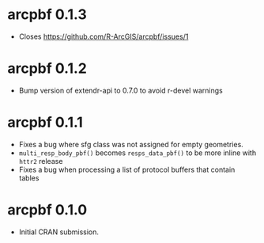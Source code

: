 # arcpbf 0.1.3

* Closes https://github.com/R-ArcGIS/arcpbf/issues/1

# arcpbf 0.1.2

* Bump version of extendr-api to 0.7.0 to avoid r-devel warnings

# arcpbf 0.1.1

* Fixes a bug where sfg class was not assigned for empty geometries. 
* `multi_resp_body_pbf()` becomes `resps_data_pbf()` to be more inline with `httr2` release
* Fixes a bug when processing a list of protocol buffers that contain tables

# arcpbf 0.1.0

* Initial CRAN submission.

